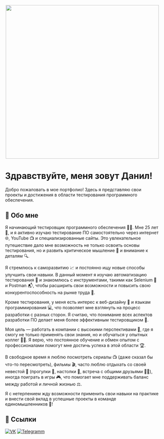 <div id="header" align="center">
  <img src="https://i.giphy.com/media/v1.Y2lkPTc5MGI3NjExd2F6NmowbXMyc3lxNjAzOHY3eG8xajZrcHJuOGg0aXNoZ3I3ZXJqeCZlcD12MV9pbnRlcm5hbF9naWZfYnlfaWQmY3Q9Zw/Vh1KrUr6Tvl1RFYYk6/giphy.gif" width="500"/>
</div>




# Здравствуйте, меня зовут Данил!

Добро пожаловать в мое портфолио! Здесь я представляю свои проекты и достижения в области тестирования программного обеспечения.


## 🚀 Обо мне
Я начинающий тестировщик программного обеспечения 👨‍💻. Мне 25 лет 🎉, и я активно изучаю тестирование ПО самостоятельно через интернет 🌐, YouTube 📺 и специализированные сайты. Это увлекательное путешествие дало мне возможность не только освоить основы тестирования, но и развить критическое мышление 🧠 и внимание к деталям 🔍.

Я стремлюсь к саморазвитию 📈 и постоянно ищу новые способы улучшить свои навыки. В данный момент я изучаю автоматизацию тестирования 🤖 и знакомлюсь с инструментами, такими как Selenium 🐞 и Postman 📬, чтобы расширить свои возможности и повысить свою конкурентоспособность на рынке труда 💼.

Кроме тестирования, у меня есть интерес к веб-дизайну 🎨 и языкам программирования 💻, что позволяет мне взглянуть на процесс разработки с разных сторон. Я считаю, что понимание всех аспектов разработки ПО делает меня более эффективным тестировщиком 🚀.

Моя цель — работать в компании с высокими перспективами 🌟, где я смогу не только применять свои знания, но и обучаться у опытных коллег 👩‍🏫. Я верю, что постоянное обучение и обмен опытом с профессионалами помогут мне достичь успеха в этой области 🏆.

В свободное время я люблю посмотреть сериалы 📺 (даже сказал бы что-то пересмотреть), фильмы 🎬, часто люблю отдыхать со своей невестой 💑 (прогулки 🌳, настолки 🎲, встреча с общими друзьями 👯‍♂️), иногда поиграть в игры 🎮, что помогает мне поддерживать баланс между работой и личной жизнью ⚖️.

Я с нетерпением жду возможности применить свои навыки на практике и внести свой вклад в успешные проекты в команде единомышленников 🤝!


## 🔗 Ссылки
[![VK](https://img.icons8.com/?size=50&id=13977&format=png&color=000000)](https://vk.com/dan_rammstein/) 
[![Telegramm](https://img.icons8.com/?size=50&id=oWiuH0jFiU0R&format=png&color=000000)](https://t.me/g_radus/)
